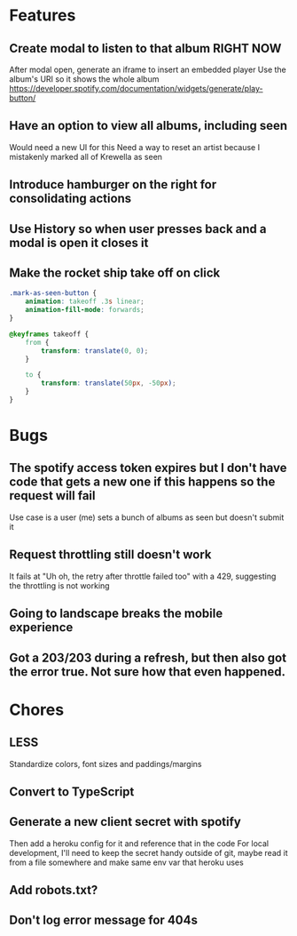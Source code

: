 # Features

## Create modal to listen to that album RIGHT NOW
After modal open, generate an iframe to insert an embedded player
Use the album's URI so it shows the whole album
https://developer.spotify.com/documentation/widgets/generate/play-button/

## Have an option to view all albums, including seen
Would need a new UI for this
Need a way to reset an artist because I mistakenly marked all of Krewella as seen

## Introduce hamburger on the right for consolidating actions

## Use History so when user presses back and a modal is open it closes it

## Make the rocket ship take off on click
```css
.mark-as-seen-button {
    animation: takeoff .3s linear;
    animation-fill-mode: forwards;
}

@keyframes takeoff {
    from {
        transform: translate(0, 0);
    }

    to {
        transform: translate(50px, -50px);
    }
}
```

# Bugs

## The spotify access token expires but I don't have code that gets a new one if this happens so the request will fail
Use case is a user (me) sets a bunch of albums as seen but doesn't submit it

## Request throttling still doesn't work
It fails at "Uh oh, the retry after throttle failed too" with a 429, suggesting the throttling is not working

## Going to landscape breaks the mobile experience

## Got a 203/203 during a refresh, but then also got the error true. Not sure how that even happened.

# Chores

## LESS
Standardize colors, font sizes and paddings/margins

## Convert to TypeScript

## Generate a new client secret with spotify
Then add a heroku config for it and reference that in the code
For local development, I'll need to keep the secret handy outside of git, maybe read it from a file somewhere and make same env var that heroku uses

## Add robots.txt?

## Don't log error message for 404s
